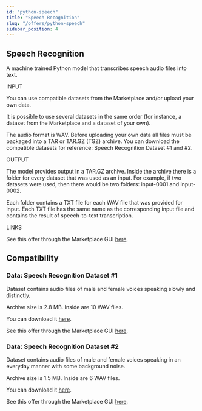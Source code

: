 ```yaml
---
id: "python-speech"
title: "Speech Recognition"
slug: "/offers/python-speech"
sidebar_position: 4
---
```


## Speech Recognition

A machine trained Python model that transcribes speech audio files into text.

INPUT

You can use compatible datasets from the Marketplace and/or upload your own data.

It is possible to use several datasets in the same order (for instance, a dataset from the Marketplace and a dataset of your own).

The audio format is WAV. Before uploading your own data all files must be packaged into a TAR or TAR.GZ (TGZ) archive. You can download the compatible datasets for reference: Speech Recognition Dataset #1 and #2.

OUTPUT

The model provides output in a TAR.GZ archive. Inside the archive there is a folder for every dataset that was used as an input. For example, if two datasets were used, then there would be two folders: input-0001 and input-0002.

Each folder contains a TXT file for each WAV file that was provided for input. Each TXT file has the same name as the corresponding input file and contains the result of speech-to-text transcription.

LINKS

See this offer through the Marketplace GUI [here](https://marketplace.superprotocol.com/?offerId=8).


## Compatibility

### Data: Speech Recognition Dataset #1

Dataset contains audio files of male and female voices speaking slowly and distinctly.

Archive size is 2.8 MB. Inside are 10 WAV files.

You can download it [here](https://github.com/Super-Protocol/datasets/blob/main/Speech%20Recognition%20Datasets/speech-recognition-ds1.tar.gz?raw=true).

See this offer through the Marketplace GUI [here](https://marketplace.superprotocol.com/?offerId=15).


### Data: Speech Recognition Dataset #2

Dataset contains audio files of male and female voices speaking in an everyday manner with some background noise.

Archive size is 1.5 MB. Inside are 6 WAV files.

You can download it [here](https://github.com/Super-Protocol/datasets/blob/main/Speech%20Recognition%20Datasets/speech-recognition-ds2.tar.gz?raw=true).

See this offer through the Marketplace GUI [here](https://marketplace.superprotocol.com/?offerId=16).
